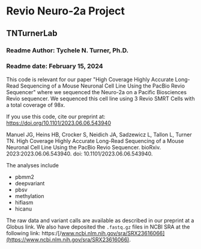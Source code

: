 # Revio Neuro-2a Project

## TNTurnerLab

### Readme Author: Tychele N. Turner, Ph.D.
### Readme date: February 15, 2024

This code is relevant for our paper "High Coverage Highly Accurate Long-Read Sequencing of a Mouse Neuronal Cell Line Using the PacBio Revio Sequencer" where we sequenced the Neuro-2a on a Pacific Biosciences Revio sequencer. We sequenced this cell line using 3 Revio SMRT Cells with a total coverage of 98x.

If you use this code, cite our preprint at:
https://doi.org/10.1101/2023.06.06.543940

Manuel JG, Heins HB, Crocker S, Neidich JA, Sadzewicz L, Tallon L, Turner TN. High Coverage Highly Accurate Long-Read Sequencing of a Mouse Neuronal Cell Line Using the PacBio Revio Sequencer. bioRxiv. 2023:2023.06.06.543940. doi: 10.1101/2023.06.06.543940.

The analyses include
* pbmm2
* deepvariant
* pbsv
* methylation
* hifiasm 
* hicanu 

The raw data and variant calls are available as described in our preprint at a Globus link. We also have deposited the `.fastq.gz` files in NCBI SRA at the following link: https:/[/www.ncbi.nlm.nih.gov/sra/SRX23616066](https://www.ncbi.nlm.nih.gov/sra/SRX23616066).
